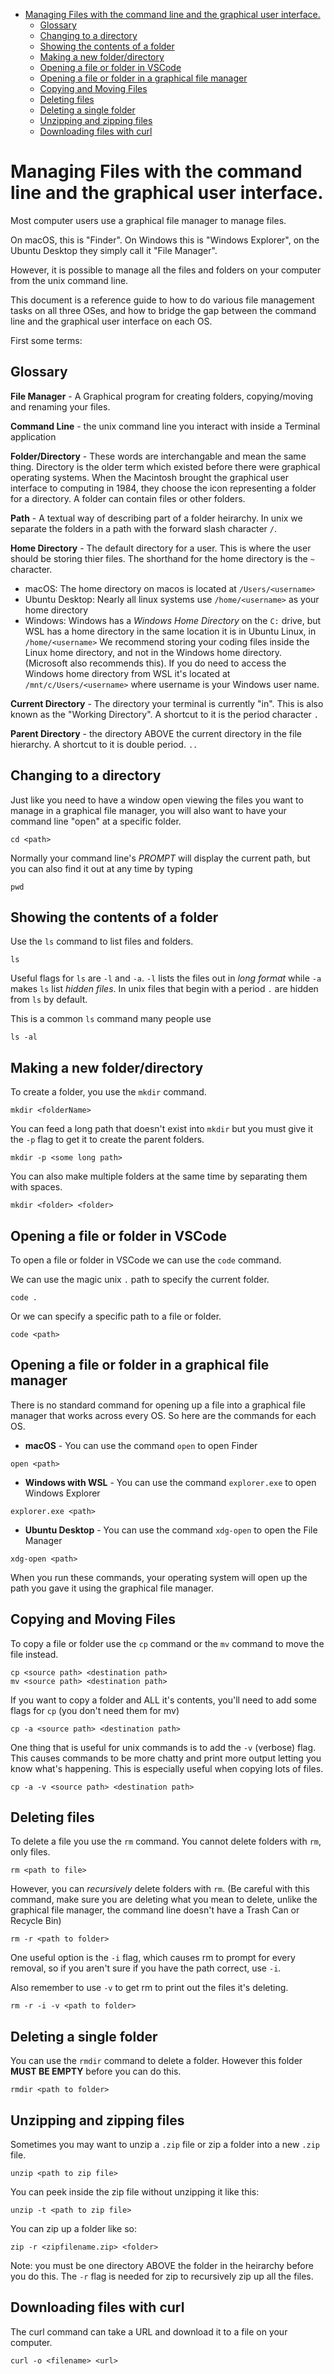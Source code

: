 <!-- TOC -->

- [Managing Files with the command line and the graphical user interface.](#managing-files-with-the-command-line-and-the-graphical-user-interface)
  - [Glossary](#glossary)
  - [Changing to a directory](#changing-to-a-directory)
  - [Showing the contents of a folder](#showing-the-contents-of-a-folder)
  - [Making a new folder/directory](#making-a-new-folderdirectory)
  - [Opening a file or folder in VSCode](#opening-a-file-or-folder-in-vscode)
  - [Opening a file or folder in a graphical file manager](#opening-a-file-or-folder-in-a-graphical-file-manager)
  - [Copying and Moving Files](#copying-and-moving-files)
  - [Deleting files](#deleting-files)
  - [Deleting a single folder](#deleting-a-single-folder)
  - [Unzipping and zipping files](#unzipping-and-zipping-files)
  - [Downloading files with curl](#downloading-files-with-curl)

<!-- /TOC -->

# Managing Files with the command line and the graphical user interface.

Most computer users use a graphical file manager to manage files.

On macOS, this is "Finder". On Windows this is "Windows Explorer", on the Ubuntu Desktop they simply call it "File Manager".

However, it is possible to manage all the files and folders on your computer
from the unix command line.

This document is a reference guide to how to do various file management tasks
on all three OSes, and how to bridge the gap between the command line and the
graphical user interface on each OS.

First some terms:

## Glossary

__File Manager__ - A Graphical program for creating folders, copying/moving and renaming your files.

__Command Line__ - the unix command line you interact with inside a Terminal application

__Folder/Directory__ - These words are interchangable and mean the same thing. Directory is the older term which existed before there were graphical operating systems. When the Macintosh brought the graphical user interface to computing in 1984, they choose the icon representing a folder for a directory. A folder can contain files or other folders.

__Path__ - A textual way of describing part of a folder heirarchy. In unix we separate the folders in a path with the forward slash character `/`. 

__Home Directory__ - The default directory for a user. This is where the user should be storing thier files. The shorthand for the home directory is the `~` 
character.

- macOS: The home directory on macos is located at `/Users/<username>`
- Ubuntu Desktop: Nearly all linux systems use `/home/<username>` as your home directory
- Windows: Windows has a _Windows Home Directory_ on the `C:` drive, but WSL has a home directory in the same location it is in Ubuntu Linux, in `/home/<username>` We recommend storing your coding files inside the Linux home directory, and not in the Windows home directory. (Microsoft also recommends this). If you do need to access the Windows home directory from WSL it's located at `/mnt/c/Users/<username>` where username is your Windows user name.

__Current Directory__ - The directory your terminal is currently "in". This is also known as the "Working Directory". A shortcut to it is the period character `.`

__Parent Directory__ - the directory ABOVE the current directory in the file hierarchy. A shortcut to it is  double period. `..`

## Changing to a directory

Just like you need to have a window open viewing the files you want to manage in
a graphical file manager, you will also want to have your command line "open" at
a specific folder.

`cd <path>`

Normally your command line's *PROMPT* will display the current path, but you 
can also find it out at any time by typing

`pwd`

## Showing the contents of a folder

Use the `ls` command to list files and folders.

```shell
ls
```

Useful flags for `ls` are `-l` and `-a`. `-l` lists the files out in _long format_
while `-a` makes `ls` list _hidden files_. In unix files that begin with a period `.` are hidden from `ls` by default.

This is a common `ls` command many people use

```shell
ls -al
```

## Making a new folder/directory

To create a folder, you use the `mkdir` command.

`mkdir <folderName>`

You can feed a long path that doesn't exist into `mkdir` but you must give it
the `-p` flag to get it to create the parent folders.

`mkdir -p <some long path>`

You can also make multiple folders at the same time by separating them with spaces.

`mkdir <folder> <folder>`

## Opening a file or folder in VSCode

To open a file or folder in VSCode we can use the `code` command.

We can use the magic unix `.` path to specify the current folder.

```
code .
```

Or we can specify a specific path to a file or folder.

```
code <path>
```

## Opening a file or folder in a graphical file manager

There is no standard command for opening up a file into a graphical
file manager that works across every OS. So here are the commands for each OS.

- __macOS__ - You can use the command `open` to open Finder

```shell
open <path>
```

- __Windows with WSL__ - You can use the command `explorer.exe` to open Windows Explorer

```shell
explorer.exe <path>
```

- __Ubuntu Desktop__ - You can use the command `xdg-open` to open the File Manager

```shell
xdg-open <path>
```

When you run these commands, your operating system will open up the path
you gave it using the graphical file manager.

## Copying and Moving Files

To copy a file or folder use the `cp` command or the `mv` command to move the file instead.

```shell
cp <source path> <destination path>
mv <source path> <destination path>
```

If you want to copy a folder and ALL it's contents, you'll need to add some
flags for `cp` (you don't need them for mv)

```shell
cp -a <source path> <destination path>
```

One thing that is useful for unix commands is to add the `-v` (verbose) flag.
This causes commands to be more chatty and print more output letting you know what's happening. This is especially useful when copying lots of files.

```shell
cp -a -v <source path> <destination path>
```

## Deleting files

To delete a file you use the `rm` command. You cannot delete folders with `rm`, only files.

```shell
rm <path to file>
```

However, you can _recursively_ delete folders with `rm`. (Be careful with this
command, make sure you are deleting what you mean to delete, unlike the graphical file manager, the command line doesn't have a Trash Can or Recycle Bin)

```shell
rm -r <path to folder>
```

One useful option is the `-i` flag, which causes rm to prompt for every removal, so
if you aren't sure if you have the path correct, use `-i`.

Also remember to use `-v` to get rm to print out the files it's deleting.

```shell
rm -r -i -v <path to folder>
```

## Deleting a single folder

You can use the `rmdir` command to delete a folder.  However this folder **MUST BE EMPTY** before you can do this.

```shell
rmdir <path to folder>
```

## Unzipping and zipping files

Sometimes you may want to unzip a `.zip` file or zip a folder into a new `.zip` file.

```unzip <path to zip file>```


You can peek inside the zip file without unzipping it like this:

```unzip -t <path to zip file>```

You can zip up a folder like so: 

```zip -r <zipfilename.zip> <folder>```

Note: you must be one directory ABOVE the folder in the heirarchy before you do this. The `-r` flag is needed for zip to recursively zip up all the files.

## Downloading files with curl

The curl command can take a URL and download it to a file on your computer.

```curl -o <filename> <url>```

